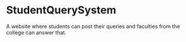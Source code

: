 # StudentQuerySystem
A website where students can post their queries and faculties from the college can answer that.
